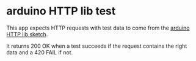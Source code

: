 # arduino HTTP lib test

This app expects HTTP requests with test data to come
from the [arduino HTTP lib sketch](://github.com/csquared/arduino-http#full-example).

It returns 200 OK when a test succeeds if the request contains
the right data and a 420 FAIL if not.

